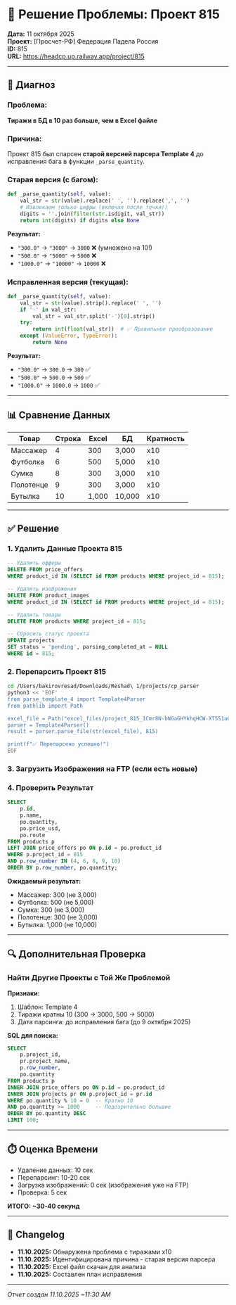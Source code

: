 # 🔧 Решение Проблемы: Проект 815

**Дата:** 11 октября 2025  
**Проект:** [Просчет-РФ] Федерация Падела Россия  
**ID:** 815  
**URL:** https://headcp.up.railway.app/project/815

---

## 🎯 Диагноз

### Проблема:
**Тиражи в БД в 10 раз больше, чем в Excel файле**

### Причина:
Проект 815 был спарсен **старой версией парсера Template 4** до исправления бага в функции `_parse_quantity`.

### Старая версия (с багом):
```python
def _parse_quantity(self, value):
    val_str = str(value).replace(' ', '').replace(',', '')
    # Извлекаем только цифры (включая после точки!)
    digits = ''.join(filter(str.isdigit, val_str))
    return int(digits) if digits else None
```

**Результат:**
- `"300.0"` → `"3000"` → `3000` ❌ (умножено на 10!)
- `"500.0"` → `"5000"` → `5000` ❌
- `"1000.0"` → `"10000"` → `10000` ❌

### Исправленная версия (текущая):
```python
def _parse_quantity(self, value):
    val_str = str(value).strip().replace(' ', '')
    if '-' in val_str:
        val_str = val_str.split('-')[0].strip()
    try:
        return int(float(val_str))  # ✅ Правильное преобразование
    except (ValueError, TypeError):
        return None
```

**Результат:**
- `"300.0"` → `300.0` → `300` ✅
- `"500.0"` → `500.0` → `500` ✅
- `"1000.0"` → `1000.0` → `1000` ✅

---

## 📊 Сравнение Данных

| Товар | Строка | Excel | БД | Кратность |
|-------|--------|-------|-----|-----------|
| Массажер | 4 | 300 | 3,000 | x10 |
| Футболка | 6 | 500 | 5,000 | x10 |
| Сумка | 8 | 300 | 3,000 | x10 |
| Полотенце | 9 | 300 | 3,000 | x10 |
| Бутылка | 10 | 1,000 | 10,000 | x10 |

---

## ✅ Решение

### 1. Удалить Данные Проекта 815
```sql
-- Удалить офферы
DELETE FROM price_offers 
WHERE product_id IN (SELECT id FROM products WHERE project_id = 815);

-- Удалить изображения
DELETE FROM product_images 
WHERE product_id IN (SELECT id FROM products WHERE project_id = 815);

-- Удалить товары
DELETE FROM products WHERE project_id = 815;

-- Сбросить статус проекта
UPDATE projects 
SET status = 'pending', parsing_completed_at = NULL 
WHERE id = 815;
```

### 2. Перепарсить Проект 815
```bash
cd /Users/bakirovresad/Downloads/Reshad\ 1/projects/cp_parser
python3 << 'EOF'
from parse_template_4 import Template4Parser
from pathlib import Path

excel_file = Path("excel_files/project_815_1Cmr8N-bNGaGHYkhqHCW-XT5S1uoEaqjSuRcu68WSCBo.xlsx")
parser = Template4Parser()
result = parser.parse_file(str(excel_file), 815)

print(f"✅ Перепарсено успешно!")
EOF
```

### 3. Загрузить Изображения на FTP (если есть новые)

### 4. Проверить Результат
```sql
SELECT 
    p.id,
    p.name,
    po.quantity,
    po.price_usd,
    po.route
FROM products p
LEFT JOIN price_offers po ON p.id = po.product_id
WHERE p.project_id = 815
AND p.row_number IN (4, 6, 8, 9, 10)
ORDER BY p.row_number, po.quantity;
```

**Ожидаемый результат:**
- Массажер: 300 (не 3,000)
- Футболка: 500 (не 5,000)
- Сумка: 300 (не 3,000)
- Полотенце: 300 (не 3,000)
- Бутылка: 1,000 (не 10,000)

---

## 🔍 Дополнительная Проверка

### Найти Другие Проекты с Той Же Проблемой

**Признаки:**
1. Шаблон: Template 4
2. Тиражи кратны 10 (300 → 3000, 500 → 5000)
3. Дата парсинга: до исправления бага (до 9 октября 2025)

**SQL для поиска:**
```sql
SELECT 
    p.project_id,
    pr.project_name,
    p.row_number,
    po.quantity
FROM products p
INNER JOIN price_offers po ON p.id = po.product_id
INNER JOIN projects pr ON p.project_id = pr.id
WHERE po.quantity % 10 = 0  -- Кратно 10
AND po.quantity >= 1000     -- Подозрительно большие
ORDER BY po.quantity DESC
LIMIT 100;
```

---

## ⏱️ Оценка Времени

- Удаление данных: 10 сек
- Перепарсинг: 10-20 сек
- Загрузка изображений: 0 сек (изображения уже на FTP)
- Проверка: 5 сек

**ИТОГО: ~30-40 секунд**

---

## 📝 Changelog

- **11.10.2025:** Обнаружена проблема с тиражами x10
- **11.10.2025:** Идентифицирована причина - старая версия парсера
- **11.10.2025:** Excel файл скачан для анализа
- **11.10.2025:** Составлен план исправления

---

*Отчет создан 11.10.2025 ~11:30 AM*


